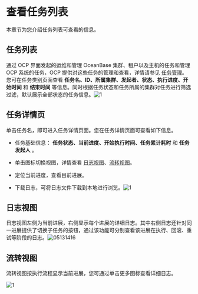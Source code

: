 查看任务列表 
===========================

本章节为您介绍任务列表可查看的信息。

任务列表 
-------------------------

通过 OCP 界面发起的运维和管理 OceanBase 集群、租户以及主机的任务和管理 OCP 系统的任务，OCP 提供对这些任务的管理和查看，详情请参见 [任务管理](../../10.using-system-management/13.task-management.md)。您可在任务类别页面查看 **任务名、ID、所属集群、发起者、状态、执行进度、开始时间** 和 **结束时间** 等信息。同时根据任务状态和任务所属的集群对任务进行筛选过滤，默认展示全部状态的任务信息。![1](https://help-static-aliyun-doc.aliyuncs.com/assets/img/zh-CN/9372730261/p268954.png)

任务详情页 
--------------------------

单击任务名，即可进入任务详情页面。您在任务详情页面可查看如下信息。

* 任务基础信息： **任务状态、当前进度、开始执行时间、任务累计耗时** 和 **任务发起人** 。

  

* 单击图标切换视图，详情查看 [日志视图](#section-vww-g42-q6t)、[流转视图](#section-sk1-cve-psc)。

  

* 定位当前进度，查看目前进展。

  

* 下载日志，可将日志文件下载到本地进行浏览。![1](https://help-static-aliyun-doc.aliyuncs.com/assets/img/zh-CN/9372730261/p268960.png)

  




日志视图 
-------------------------

日志视图左侧为当前进展，右侧显示每个进展的详细日志。其中右侧日志还针对同一进展提供了切换子任务的按钮，通过该功能可分别查看该进展在执行、回滚、重试等阶段的日志。![05131416](https://help-static-aliyun-doc.aliyuncs.com/assets/img/zh-CN/2834090261/p273320.png)

流转视图 
-------------------------

流转视图按执行流程显示当前进展，您可通过单击更多图标查看详细日志。

![1](https://help-static-aliyun-doc.aliyuncs.com/assets/img/zh-CN/0472730261/p268964.png)
